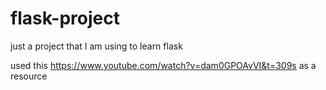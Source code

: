# flask-project
just a project that I am using to learn flask


used this https://www.youtube.com/watch?v=dam0GPOAvVI&t=309s as a resource
